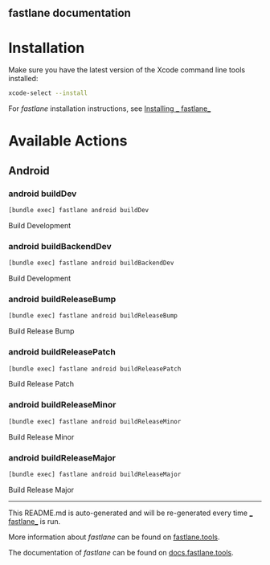 fastlane documentation
----

# Installation

Make sure you have the latest version of the Xcode command line tools installed:

```sh
xcode-select --install
```

For _fastlane_ installation instructions, see [Installing _
fastlane_](https://docs.fastlane.tools/#installing-fastlane)

# Available Actions

## Android

### android buildDev

```sh
[bundle exec] fastlane android buildDev
```

Build Development

### android buildBackendDev

```sh
[bundle exec] fastlane android buildBackendDev
```

Build Development

### android buildReleaseBump

```sh
[bundle exec] fastlane android buildReleaseBump
```

Build Release Bump

### android buildReleasePatch

```sh
[bundle exec] fastlane android buildReleasePatch
```

Build Release Patch

### android buildReleaseMinor

```sh
[bundle exec] fastlane android buildReleaseMinor
```

Build Release Minor

### android buildReleaseMajor

```sh
[bundle exec] fastlane android buildReleaseMajor
```

Build Release Major

----

This README.md is auto-generated and will be re-generated every time [_
fastlane_](https://fastlane.tools) is run.

More information about _fastlane_ can be found on [fastlane.tools](https://fastlane.tools).

The documentation of _fastlane_ can be found on [docs.fastlane.tools](https://docs.fastlane.tools).
